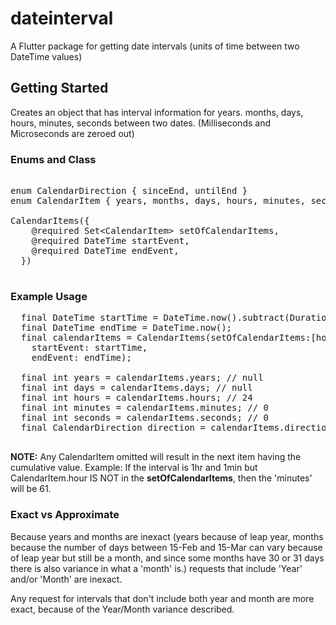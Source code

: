 # dateinterval

A Flutter package for getting date intervals (units of time between two DateTime values)

## Getting Started

Creates an object that has interval information for years. months, days, hours, minutes, seconds between two dates. (Milliseconds and Microseconds are zeroed out)

### Enums and Class

<pre>

enum CalendarDirection { sinceEnd, untilEnd }
enum CalendarItem { years, months, days, hours, minutes, seconds }

CalendarItems({
    @required Set&ltCalendarItem> setOfCalendarItems,
    @required DateTime startEvent,
    @required DateTime endEvent,
  })

</pre>

### Example Usage

<pre>
  final DateTime startTime = DateTime.now().subtract(Duration(days:1));
  final DateTime endTime = DateTime.now();
  final calendarItems = CalendarItems(setOfCalendarItems:[hour, minute, second],
    startEvent: startTime,
    endEvent: endTime);

  final int years = calendarItems.years; // null
  final int days = calendarItems.days; // null
  final int hours = calendarItems.hours; // 24
  final int minutes = calendarItems.minutes; // 0
  final int seconds = calendarItems.seconds; // 0
  final CalendarDirection direction = calendarItems.direction; // CalendarDirection.untilEnd

</pre>
**NOTE:** Any CalendarItem omitted will result in the next item having the cumulative value.
Example: If the interval is 1hr and 1min but CalendarItem.hour IS NOT in the __setOfCalendarItems__, then the 'minutes' will be 61.

### Exact vs Approximate

Because years and months are inexact (years because of leap year, months because the number of days between 15-Feb and 15-Mar can vary because of leap year but still be a month, and since some months have 30 or 31 days there is also variance in what a 'month' is.) requests that include 'Year' and/or 'Month' are inexact.

Any request for intervals that don't include both year and month are more exact, because of the Year/Month variance described.
